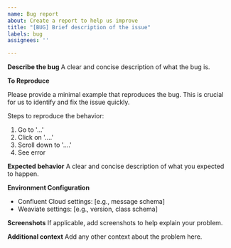```yaml
---
name: Bug report
about: Create a report to help us improve
title: "[BUG] Brief description of the issue"
labels: bug
assignees: ''

---
```


**Describe the bug**
A clear and concise description of what the bug is.

**To Reproduce**

Please provide a minimal example that reproduces the bug. This is crucial for us to identify and fix the issue quickly.


Steps to reproduce the behavior:
1. Go to '...'
2. Click on '....'
3. Scroll down to '....'
4. See error

**Expected behavior**
A clear and concise description of what you expected to happen.

**Environment Configuration**
- Confluent Cloud settings: [e.g., message schema]
- Weaviate settings: [e.g., version, class schema]

**Screenshots**
If applicable, add screenshots to help explain your problem.

**Additional context**
Add any other context about the problem here.
